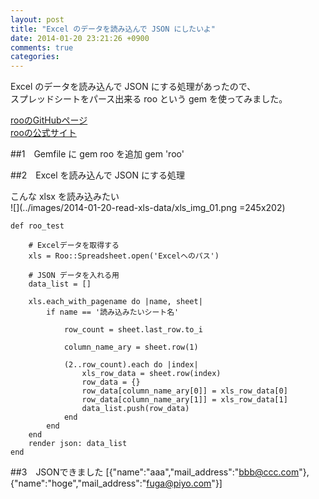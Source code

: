 ```yaml
---
layout: post
title: "Excel のデータを読み込んで JSON にしたいよ"
date: 2014-01-20 23:21:26 +0900
comments: true
categories: 
---
```

Excel のデータを読み込んで JSON にする処理があったので、  
スプレッドシートをパース出来る roo という gem を使ってみました。    

[rooのGitHubページ](https://github.com/Empact/roo)  
[rooの公式サイト](http://roo.rubyforge.org/)


##1　Gemfile に gem roo を追加
    gem 'roo'

##2　Excel を読み込んで JSON にする処理

こんな xlsx を読み込みたい  
![](../images/2014-01-20-read-xls-data/xls_img_01.png =245x202)

    def roo_test
        
        # Excelデータを取得する
        xls = Roo::Spreadsheet.open('Excelへのパス')

        # JSON データを入れる用
        data_list = []

        xls.each_with_pagename do |name, sheet|
            if name == '読み込みたいシート名'

                row_count = sheet.last_row.to_i

                column_name_ary = sheet.row(1)

                (2..row_count).each do |index|
                    xls_row_data = sheet.row(index)
                    row_data = {}
                    row_data[column_name_ary[0]] = xls_row_data[0]
                    row_data[column_name_ary[1]] = xls_row_data[1]
                    data_list.push(row_data)
                end
            end
        end
        render json: data_list
    end

##3　JSONできました
[{"name":"aaa","mail_address":"bbb@ccc.com"},{"name":"hoge","mail_address":"fuga@piyo.com"}]    